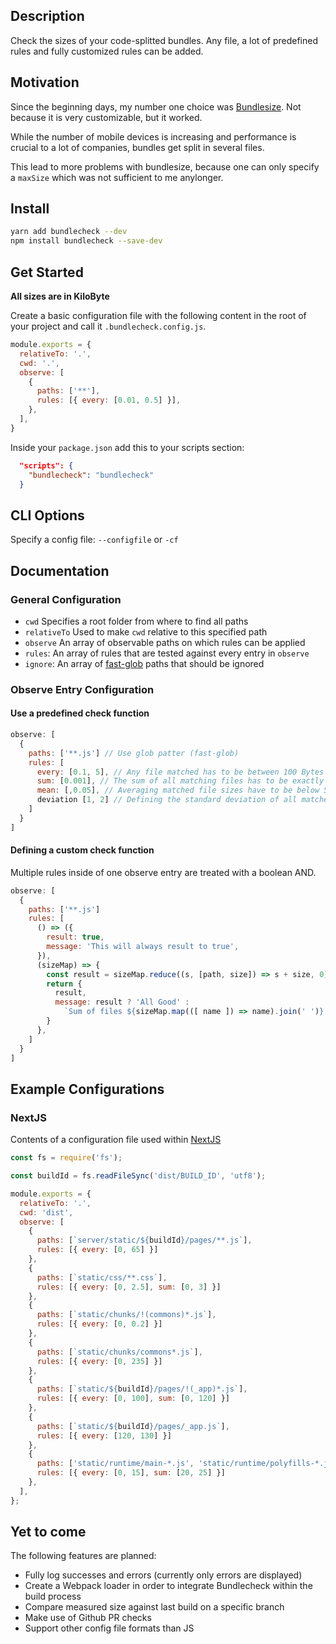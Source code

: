 ## Description

Check the sizes of your code-splitted bundles. Any file, a lot of predefined rules and fully customized rules can be added.

## Motivation

Since the beginning days, my number one choice was [Bundlesize](https://github.com/siddharthkp/bundlesize). Not because it is very customizable, but it worked.

While the number of mobile devices is increasing and performance is crucial to a lot of companies, bundles get split in several files.

This lead to more problems with bundlesize, because one can only specify a `maxSize` which was not sufficient to me anylonger.

## Install

```bash
yarn add bundlecheck --dev
npm install bundlecheck --save-dev
```

## Get Started

__All sizes are in KiloByte__

Create a basic configuration file with the following content in the root of your project and call it `.bundlecheck.config.js`.

```javascript
module.exports = {
  relativeTo: '.',
  cwd: '.',
  observe: [
    {
      paths: ['**'],
      rules: [{ every: [0.01, 0.5] }],
    },
  ],
}
```

Inside your `package.json` add this to your scripts section:

```json
  "scripts": {
    "bundlecheck": "bundlecheck"
  }
```

## CLI Options

Specify a config file: `--configfile` or `-cf`

## Documentation

### General Configuration

- `cwd` Specifies a root folder from where to find all paths
- `relativeTo` Used to make `cwd` relative to this specified path
- `observe` An array of observable paths on which rules can be applied
- `rules`: An array of rules that are tested against every entry in `observe`
- `ignore`: An array of [fast-glob](https://github.com/mrmlnc/fast-glob) paths that should be ignored

### Observe Entry Configuration

#### Use a predefined check function

```javascript
observe: [
  {
    paths: ['**.js'] // Use glob patter (fast-glob)
    rules: [
      every: [0.1, 5], // Any file matched has to be between 100 Bytes and 5 KiloBytes big
      sum: [0.001], // The sum of all matching files has to be exactly 1 Byte
      mean: [,0.05], // Averaging matched file sizes have to be below 50 Bytes
      deviation [1, 2] // Defining the standard deviation of all matched files, so there has to be a difference between all files between 1 and 2 KiloByte
    ]
  }
]
```

#### Defining a custom check function

Multiple rules inside of one observe entry are treated with a boolean AND.

```javascript
observe: [
  {
    paths: ['**.js']
    rules: [
      () => ({
        result: true,
        message: 'This will always result to true',
      }),
      (sizeMap) => {
        const result = sizeMap.reduce((s, [path, size]) => s + size, 0) <= 0.2;
        return {
          result,
          message: result ? 'All Good' :
            `Sum of files ${sizeMap.map(([ name ]) => name).join(' ')} too big`,
        }
      },
    ]
  }
]
```

## Example Configurations

### NextJS

Contents of a configuration file used within [NextJS](https://nextjs.org)

```javascript
const fs = require('fs');

const buildId = fs.readFileSync('dist/BUILD_ID', 'utf8');

module.exports = {
  relativeTo: '.',
  cwd: 'dist',
  observe: [
    {
      paths: [`server/static/${buildId}/pages/**.js`],
      rules: [{ every: [0, 65] }]
    },
    {
      paths: [`static/css/**.css`],
      rules: [{ every: [0, 2.5], sum: [0, 3] }]
    },
    {
      paths: [`static/chunks/!(commons)*.js`],
      rules: [{ every: [0, 0.2] }]
    },
    {
      paths: [`static/chunks/commons*.js`],
      rules: [{ every: [0, 235] }]
    },
    {
      paths: [`static/${buildId}/pages/!(_app)*.js`],
      rules: [{ every: [0, 100], sum: [0, 120] }]
    },
    {
      paths: [`static/${buildId}/pages/_app.js`],
      rules: [{ every: [120, 130] }]
    },
    {
      paths: ['static/runtime/main-*.js', 'static/runtime/polyfills-*.js', 'static/runtime/webpack-*.js'],
      rules: [{ every: [0, 15], sum: [20, 25] }]
    },
  ],
};
```

## Yet to come

The following features are planned:

- Fully log successes and errors (currently only errors are displayed)
- Create a Webpack loader in order to integrate Bundlecheck within the build process
- Compare measured size against last build on a specific branch
- Make use of Github PR checks
- Support other config file formats than JS
